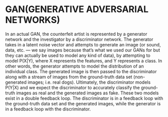 # GAN(GENERATIVE ADVERSARIAL NETWORKS)

In an actual GAN, the counterfeit artist is represented by a generator network and the investigator by a discriminator network. The generator takes in a latent noise vector and attempts to generate an image (or sound, data, etc. — we say images because that’s what we used our GANs for but they can actually be used to model any kind of data), by attempting to model P(X|Y), where X represents the features, and Y represents a class. In other words, the generator attempts to model the distribution of an individual class. The generated image is then passed to the discriminator along with a stream of images from the ground-truth data set (non-generated images; i.e. real dogs). Ultimately, the discriminator models P(Y|X) and we expect the discriminator to accurately classify the ground-truth images as real and the generated images as fake. These two models exist in a double feedback loop. The discriminator is in a feedback loop with the ground-truth data set and the generated images, while the generator is in a feedback loop with the discriminator.

